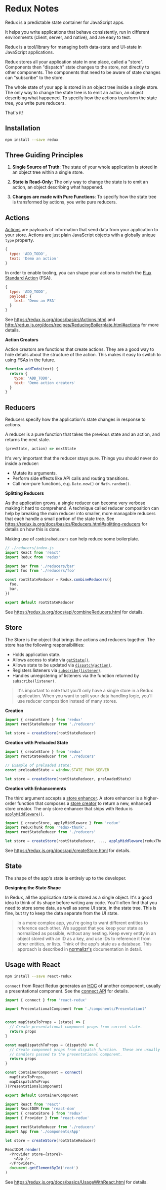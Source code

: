 # Redux Notes

Redux is a predictable state container for JavaScript apps.

It helps you write applications that behave consistently, run in different
environments (client, server, and native), and are easy to test.

Redux is a tool/library for managing both data-state and UI-state in 
JavaScript applications.

Redux stores all your application state in one place, called a "store".
Components then "dispatch" state changes to the store, not directly to other
components.  The components that need to be aware of state changes can
"subscribe" to the store.

The whole state of your app is stored in an object tree inside a single store.
The only way to change the state tree is to emit an action, an object
describing what happened.  To specify how the actions transform the state
tree, you write pure reducers.

That's it!


## Installation

```sh
npm install --save redux
```


## Three Guiding Principles

1) **Single Source of Truth**: The state of your whole application is stored in
   an object tree within a single store.

2) **State is Read-Only**: The only way to change the state is to emit an action,
   an object describing what happened.

3) **Changes are made with Pure Functions**: To specify how the state tree is
   transformed by actions, you write pure reducers.


## Actions

[Actions][action] are payloads of information that send data from your
application to your store.  Actions are just plain JavaScript objects with a
globally unique `type` property.

```js
{
  type: 'ADD_TODO',
  text: 'Demo an action'
}
```

In order to enable tooling, you can shape your actions to match the [Flux
Standard Action][fsa] (FSA).

```js
{
  type: 'ADD_TODO',
  payload: {
    text: 'Demo an FSA'
  }
}
```

See https://redux.js.org/docs/basics/Actions.html and
http://redux.js.org/docs/recipes/ReducingBoilerplate.html#actions for more
details.

**Action Creators**

Action creators are functions that create actions.  They are a good way to
hide details about the structure of the action.  This makes it easy to switch
to using FSAs in the future.

```js
function addTodo(text) {
  return {
    type: 'ADD_TODO',
    text: 'Demo action creators'
  }
}
```


## Reducers

Reducers specify how the application's state changes in response to actions.

A reducer is a pure function that takes the previous state and an action, and
returns the next state.

```js
(prevState, action) => nextState
```

It's very important that the reducer stays pure.  Things you should never do
inside a reducer:

* Mutate its arguments.
* Perform side effects like API calls and routing transitions.
* Call non-pure functions, e.g. `Date.now()` or `Math.random()`.

**Splitting Reducers**

As the application grows, a single reducer can become very verbose making it
hard to comprehend.  A technique called reducer composition can help by
breaking the main reducer into smaller, more managable reducers that each
handle a small portion of the state tree.  See
https://redux.js.org/docs/basics/Reducers.html#splitting-reducers for details
on how this is done.

Making use of `combineReducers` can help reduce some boilerplate.

```js
// ./reducers/index.js
import React from 'react'
import Redux from 'redux'

import bar from './reducers/bar'
import foo from './reducers/foo'

const rootStateReducer = Redux.combineReducers({
  foo,
  bar,
})

export default rootStateReducer
```

See https://redux.js.org/docs/api/combineReducers.html for details.


## Store

The Store is the object that brings the actions and reducers together.  The
store has the following responsibilities:

* Holds application state.
* Allows access to state via [`getState()`][get-state].
* Allows state to be updated via [`dispatch(action)`][dispatch].
* Registers listeners via [`subscribe(listener)`][subscribe].
* Handles unregistering of listeners via the function returned by
  `subscribe(listener)`.

> It's important to note that you'll only have a single store in a Redux
> application.  When you want to split your data handling logic, you'll use
> reducer composition instead of many stores.

**Creation**

```js
import { createStore } from 'redux'
import rootStateReducer from './reducers'

let store = createStore(rootStateReducer)
```

**Creation with Preloaded State**

```js
import { createStore } from 'redux'
import rootStateReducer from './reducers'

// Example of preloaded state:
const preloadedState = window.STATE_FROM_SERVER

let store = createStore(rootStateReducer, preloadedState)
```

**Creation with Enhancements**

The third argument accepts a [store enhancer][store-enhancer].  A store
enhancer is a higher-order function that composes a
[store creator][store-creator] to return a new, enhanced store creator.  The
only store enhancer that ships with Redux is
[`applyMiddleware()`][applyMiddleware].

```js
import { createStore, applyMiddleware } from 'redux'
import reduxThunk from 'redux-thunk';
import rootStateReducer from './reducers'

let store = createStore(rootStateReducer, ..., applyMiddleware(reduxThunk))
```

See https://redux.js.org/docs/api/createStore.html for details.


## State

The shape of the app's state is entirely up to the developer.

**Designing the State Shape**

In Redux, all the application state is stored as a single object.  It's a good
idea to think of its shape before writing any code.  You'll often find that
you need to store some data, as well as some UI state, in the state tree.
This is fine, but try to keep the data separate from the UI state.

> In a more complex app, you're going to want different entities to reference
> each other.  We suggest that you keep your state as normalized as possible,
> without any nesting.  Keep every entity in an object stored with an ID as a
> key, and use IDs to reference it from other entities, or lists.  Think of
> the app's state as a database.  This approach is described in
> [normalizr's][normalizr] documentation in detail.


## Usage with React

```sh
npm install --save react-redux
```

`connect` from React Redux generates an [HOC][] of another component, usually a
presentational component.  See the [connect API][connect-api] for details.

```js
import { connect } from 'react-redux'

import PresentationalComponent from './components/Presentationl'


const mapStateToProps = (state) => {
  // Create presentational component props from current state.
  return props
}

const mapDispatchToProps = (dispatch) => {
  // Create component props from dispatch function.  These are usually event
  // handlers passed to the presentational component.
  return props
}

const ContainerComponent = connect(
  mapStateToProps,
  mapDispatchToProps
)(PresentationalComponent)

export default ContainerComponent
```

```js
import React from 'react'
import ReactDOM from 'react-dom'
import { createStore } from 'redux'
import { Provider } from 'react-redux'

import rootStateReducer from './reducers'
import App from './components/App'

let store = createStore(rootStateReducer)

ReactDOM.render(
  <Provider store={store}>
    <App />
  </Provider>,
  document.getElementById('root')
)
```

See https://redux.js.org/docs/basics/UsageWithReact.html for details.


[action]: https://redux.js.org/docs/Glossary.html#action
[applyMiddleware]: https://redux.js.org/docs/api/applyMiddleware.html
[connect-api]: https://github.com/reactjs/react-redux/blob/master/docs/api.md#connectmapstatetoprops-mapdispatchtoprops-mergeprops-options
[dispatch]: https://redux.js.org/docs/api/Store.html#dispatch
[fsa]: https://github.com/acdlite/flux-standard-action
[get-state]: https://redux.js.org/docs/api/Store.html#getState
[hoc]: https://reactjs.org/docs/higher-order-components.html
[normalizr]: https://github.com/paularmstrong/normalizr
[store-creator]: https://redux.js.org/docs/Glossary.html#store-creator
[store-enhancer]: https://redux.js.org/docs/Glossary.html#store-enhancer
[subscribe]: https://redux.js.org/docs/api/Store.html#subscribe
